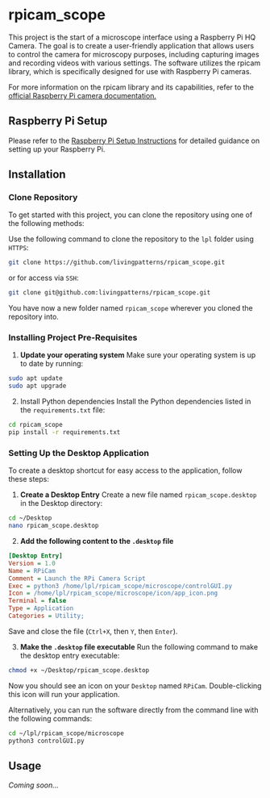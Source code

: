 # rpicam_scope

This project is the start of a microscope interface using a Raspberry Pi HQ Camera. 
The goal is to create a user-friendly application that allows users to control the camera for microscopy purposes, 
including capturing images and recording videos with various settings. The software utilizes the rpicam library, 
which is specifically designed for use with Raspberry Pi cameras.

For more information on the rpicam library and its capabilities, refer to the
[official Raspberry Pi camera documentation.](https://www.raspberrypi.com/documentation/computers/camera_software.html)

## Raspberry Pi Setup

Please refer to the [Raspberry Pi Setup Instructions](https://github.com/livingpatterns/LPL_Information/blob/main/Setup_new_RPi.md) for detailed guidance on setting up your Raspberry Pi.

## Installation

### Clone Repository

To get started with this project, you can clone the repository using one of the following methods:

Use the following command to clone the repository to the `lpl` folder using `HTTPS`:
```bash
git clone https://github.com/livingpatterns/rpicam_scope.git
```
or for access via `SSH`:
```bash
git clone git@github.com:livingpatterns/rpicam_scope.git
```
You have now a new folder named `rpicam_scope` wherever you cloned the repository into.

### Installing Project Pre-Requisites
1. **Update your operating system**
Make sure your operating system is up to date by running:
```bash
sudo apt update
sudo apt upgrade
```
2. Install Python dependencies
Install the Python dependencies listed in the `requirements.txt` file:

```bash
cd rpicam_scope
pip install -r requirements.txt
```

### Setting Up the Desktop Application
To create a desktop shortcut for easy access to the application, follow these steps:

1. **Create a Desktop Entry**
Create a new file named `rpicam_scope.desktop` in the Desktop directory:
```bash
cd ~/Desktop
nano rpicam_scope.desktop
```
2. **Add the following content to the `.desktop` file**
```ini
[Desktop Entry]
Version = 1.0
Name = RPiCam
Comment = Launch the RPi Camera Script
Exec = python3 /home/lpl/rpicam_scope/microscope/controlGUI.py
Icon = /home/lpl/rpicam_scope/microscope/icon/app_icon.png
Terminal = false
Type = Application
Categories = Utility;
```
Save and close the file (`Ctrl+X`, then `Y`, then `Enter`).

3. **Make the `.desktop` file executable**
Run the following command to make the desktop entry executable:
```bash
chmod +x ~/Desktop/rpicam_scope.desktop
```

Now you should see an icon on your `Desktop` named `RPiCam`. Double-clicking this icon will run your application.

Alternatively, you can run the software directly from the command line with the following commands:
```bash
cd ~/lpl/rpicam_scope/microscope
python3 controlGUI.py
```
## Usage

_Coming soon..._

